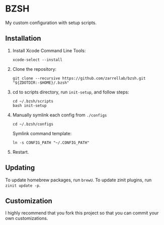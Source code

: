 # BZSH

My custom configuration with setup scripts.

## Installation

1. Install Xcode Command Line Tools:

   ```console
   xcode-select --install
   ```

1. Clone the repository:

   ```console
   git clone --recursive https://github.com/zarrellab/bzsh.git "${ZDOTDIR:-$HOME}/.bzsh"
   ```

1. cd to scripts directory, run `init-setup`, and follow steps:

   ```console
   cd ~/.bzsh/scripts
   bash init-setup
   ```

1. Manually symlink each config from `./configs`

   ```console
   cd ~/.bzsh/configs
   ```

   Symlink command template:

   ```console
   ln -s CONFIG_PATH "~/.CONFIG_PATH"
   ```

1. Restart.

## Updating

To update homebrew packages, run `brewU`.
To update zinit plugins, run `zinit update -p`.

## Customization

I highly recommend that you fork this project so that you can commit your own customizations.

